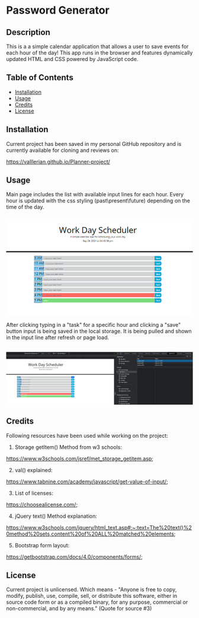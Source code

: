 # Password Generator

## Description

This is a a simple calendar application that allows a user to save events for each hour of the day!
This app runs in the browser and features dynamically updated HTML and CSS powered by JavaScript code.


## Table of Contents
- [Installation](#installation)
- [Usage](#usage)
- [Credits](#credits)
- [License](#license)

## Installation
Current project has been saved in my personal GitHub repository and is currently available for cloning and reviews on:

https://valllerian.github.io/Planner-project/

## Usage

Main page includes the list with available input lines for each hour.
Every hour is updated with the css styling (past\present\future) depending on the time of the day.


<br>
<img alt="Main Page screenchot" src="assets/image1.jpg" />
<br>

After clicking typing in a "task" for a specific hour and clicking a "save" button
input is being saved in the local storage.
It is being pulled and shown in the input line after refresh or page load.

<br>
<img alt="Items saved in Local Storage" src="assets/image2.jpg" />
<br>



## Credits
Following resources  have been used while working on the project:

1) Storage getItem() Method from w3 schools:

https://www.w3schools.com/jsref/met_storage_getitem.asp;


2) val() explained:

https://www.tabnine.com/academy/javascript/get-value-of-input/;


3) List of licenses:

 https://choosealicense.com/;

4) jQuery text() Method explanation:

https://www.w3schools.com/jquery/html_text.asp#:~:text=The%20text()%20method%20sets,content%20of%20ALL%20matched%20elements;

5) Bootstrap form layout:

https://getbootstrap.com/docs/4.0/components/forms/;


## License
Current project is unlicensed. Which means - "Anyone is free to copy, modify, publish, use, compile, sell, or
distribute this software, either in source code form or as a compiled
binary, for any purpose, commercial or non-commercial, and by any
means." (Quote for source #3)

